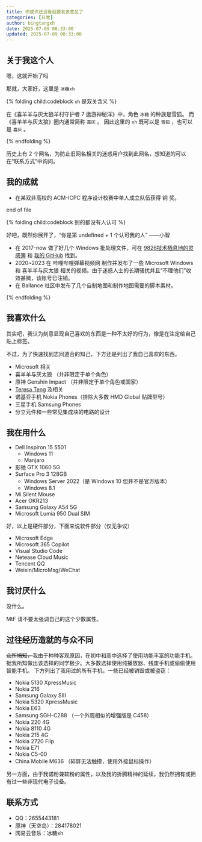 ```yaml
---
title: 你或许还没看就要发表意见了
categories: [日常]
author: bingtangxh
date: 2025-07-09 08:33:00
updated: 2025-07-09 08:33:00
---
```


## 关于我这个人
嗯，这就开始了吗

那就，大家好，这里是 `冰糖xh`

{% folding child:codeblock `xh` 是双关含义 %}

在《喜羊羊与灰太狼羊村守护者 7 遨游神秘洋》中，角色 `冰糖` 的种族是雪狐。
而《喜羊羊与灰太狼》圈内通常简称 `喜灰` 。
因此这里的 `xh` 既可以是 `雪狐` ，也可以是 `喜灰` 。

{% endfolding %}

历史上有 2 个网名，为防止旧网名相关的迷惑用户找到此网名，想知道的可以在“联系方式”中询问。

## 我的成就

- 在某双非高校的 ACM-ICPC 程序设计校赛中单人成立队伍获得 铜 奖。

end of file

{% folding child:codeblock 别的都没有人认可 %}

好吧，既然你展开了，“你是第 undefined + 1 个认可我的人”   ——小智

- 在 2017-now 做了好几个 Windows 批处理文件，可在 [9826技术栖息地的灵感簿](http://9826hzg.ysepan.com) 和 [我的 GitHub](https://github.com/bingtangxh) 找到。
- 2020~2023 在 哔哩哔哩弹幕视频网 制作并发布了一些 Microsoft Windows 和 喜羊羊与灰太狼 相关的视频。由于迷惑人士的长期骚扰并且“不理他们”收效甚微，该账号已注销。
- 在 Ballance 社区中发布了几个自制地图和制作地图需要的脚本素材。

{% endfolding %}

## 我喜欢什么

其实吧，我认为刻意显现自己喜欢的东西是一种不太好的行为，像是在注定给自己贴上标签。

不过，为了快速找到志同道合的知己，下方还是列出了我自己喜欢的东西。

- Microsoft 相关
- 喜羊羊与灰太狼 （并非限定于单个角色）
- 原神 Genshin Impact （并非限定于单个角色或国家）
- [Teresa Teng](https://baike.baidu.com/item/%E9%82%93%E4%B8%BD%E5%90%9B/27007) 及相关
- 诺基亚手机 Nokia Phones（排除大多数 HMD Global 贴牌型号）
- 三星手机 Samsung Phones
- 分立元件和一些常见集成块的电路的设计


## 我在用什么

- Dell Inspiron 15 5501
  - Windows 11
  - Manjaro
- 影驰 GTX 1060 5G
- Surface Pro 3 128GB
  - Windows Server 2022（是 Windows 10 但并不是官方版本）
  - Windows 8.1
- Mi Silent Mouse
- Acer OKR213
- Samsung Galaxy A54 5G
- Microsoft Lumia 950 Dual SIM

好，以上是硬件部分，下面来说软件部分（仅无争议）

- Microsoft Edge
- Microsoft 365 Copilot
- Visual Studio Code
- Netease Cloud Music
- Tencent QQ
- Weixin/MicroMsg/WeChat

## 我讨厌什么

没什么。

MtF 请不要太强调自己的这个少数属性。

## 过往经历造就的与众不同

~~众所鳩知，~~我由于种种客观原因，在初中和高中选择了使用功能丰富的功能手机。
据我所知做出该选择的同学极少。大多数选择使用纯播放器、残废手机或偷偷使用智能手机。
下方列出了我用过的所有手机，一些已经被销毁或被盗窃：

- Nokia 5130 XpressMusic
- Nokia 216
- Samsung Galaxy SIII
- Nokia 5320 XpressMusic
- Nokia E63
- Samsung SGH-C288  （一个外观相似的增强版是 C458）
- Nokia 220 4G
- Nokia 8110 4G
- Nokia 215 4G
- Nokia 2720 Filp
- Nokia E71
- Nokia C5-00
- China Mobile M636   （碎屏无法触摸，使用外接鼠标操作）

另一方面，由于我诺粉兼软粉的属性，以及我的折腾精神的延续，我仍然拥有或拥有过一些非现代电子设备。

## 联系方式

- QQ：2655443181
- 原神（天空岛）：284178021
- 网易云音乐：冰糖xh